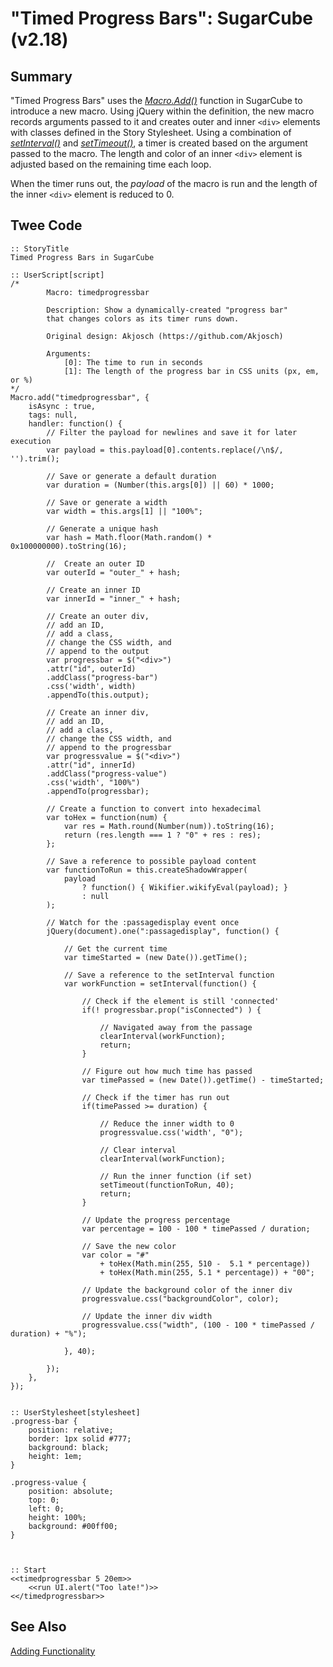 # "Timed Progress Bars": SugarCube (v2.18)

## Summary

"Timed Progress Bars" uses the [*Macro.Add()*](http://www.motoslave.net/sugarcube/2/docs/api-macro.html#macro-api) function in SugarCube to introduce a new macro. Using jQuery within the definition, the new macro records arguments passed to it and creates outer and inner `<div>` elements with classes defined in the Story Stylesheet. Using a combination of [*setInterval()*](https://developer.mozilla.org/en-US/docs/Web/API/WindowOrWorkerGlobalScope/setInterval) and [*setTimeout()*](https://developer.mozilla.org/en-US/docs/Web/API/WindowOrWorkerGlobalScope/setTimeout), a timer is created based on the argument passed to the macro. The length and color of an inner `<div>` element is adjusted based on the remaining time each loop.

When the timer runs out, the *payload* of the macro is run and the length of the inner `<div>` element is reduced to 0.

## Twee Code

```
:: StoryTitle
Timed Progress Bars in SugarCube

:: UserScript[script]
/*
		Macro: timedprogressbar

		Description: Show a dynamically-created "progress bar"
		that changes colors as its timer runs down.

		Original design: Akjosch (https://github.com/Akjosch)

		Arguments:
			[0]: The time to run in seconds
			[1]: The length of the progress bar in CSS units (px, em, or %)
*/
Macro.add("timedprogressbar", {
	isAsync : true,
	tags: null,
	handler: function() {
		// Filter the payload for newlines and save it for later execution
		var payload = this.payload[0].contents.replace(/\n$/, '').trim();

		// Save or generate a default duration
		var duration = (Number(this.args[0]) || 60) * 1000;

		// Save or generate a width
		var width = this.args[1] || "100%";

		// Generate a unique hash
		var hash = Math.floor(Math.random() * 0x100000000).toString(16);

		//  Create an outer ID
		var outerId = "outer_" + hash;

		// Create an inner ID
		var innerId = "inner_" + hash;

		// Create an outer div,
		// add an ID,
		// add a class,
		// change the CSS width, and
		// append to the output
		var progressbar = $("<div>")
		.attr("id", outerId)
		.addClass("progress-bar")
		.css('width', width)
		.appendTo(this.output);

		// Create an inner div,
		// add an ID,
		// add a class,
		// change the CSS width, and
		// append to the progressbar
		var progressvalue = $("<div>")
		.attr("id", innerId)
		.addClass("progress-value")
		.css('width', "100%")
		.appendTo(progressbar);

		// Create a function to convert into hexadecimal
		var toHex = function(num) {
			var res = Math.round(Number(num)).toString(16);
			return (res.length === 1 ? "0" + res : res);
		};

		// Save a reference to possible payload content
		var functionToRun = this.createShadowWrapper(
			payload
				? function() { Wikifier.wikifyEval(payload); }
				: null
		);

		// Watch for the :passagedisplay event once
		jQuery(document).one(":passagedisplay", function() {

			// Get the current time
			var timeStarted = (new Date()).getTime();

			// Save a reference to the setInterval function
			var workFunction = setInterval(function() {

				// Check if the element is still 'connected'
				if(! progressbar.prop("isConnected") ) {

					// Navigated away from the passage
					clearInterval(workFunction);
					return;
				}

				// Figure out how much time has passed
				var timePassed = (new Date()).getTime() - timeStarted;

				// Check if the timer has run out
				if(timePassed >= duration) {

					// Reduce the inner width to 0
					progressvalue.css('width', "0");

					// Clear interval
					clearInterval(workFunction);

					// Run the inner function (if set)
					setTimeout(functionToRun, 40);
					return;
				}

				// Update the progress percentage
				var percentage = 100 - 100 * timePassed / duration;

				// Save the new color
				var color = "#"
					+ toHex(Math.min(255, 510 -  5.1 * percentage))
					+ toHex(Math.min(255, 5.1 * percentage)) + "00";

				// Update the background color of the inner div
				progressvalue.css("backgroundColor", color);

				// Update the inner div width
				progressvalue.css("width", (100 - 100 * timePassed / duration) + "%");

			}, 40);

		});
	},
});


:: UserStylesheet[stylesheet]
.progress-bar {
	position: relative;
	border: 1px solid #777;
	background: black;
	height: 1em;
}

.progress-value {
	position: absolute;
	top: 0;
	left: 0;
	height: 100%;
	background: #00ff00;
}



:: Start
<<timedprogressbar 5 20em>>
	<<run UI.alert("Too late!")>>
<</timedprogressbar>>

```

## See Also

[Adding Functionality](../../addingfunctionality/sugarcube/sugarcube_adding_functionality.md)
